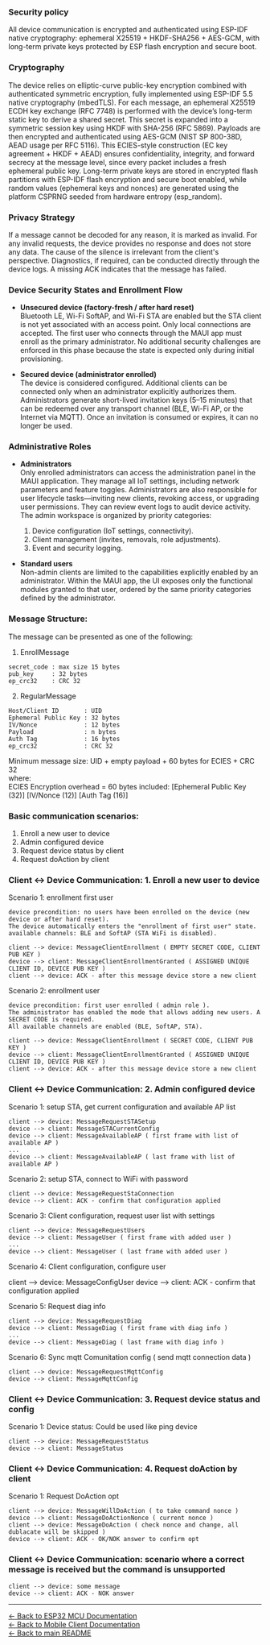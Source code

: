 ### Security policy
All device communication is encrypted and authenticated using ESP-IDF native cryptography: ephemeral X25519 + HKDF-SHA256 + AES-GCM, with long-term private keys protected by ESP flash encryption and secure boot.

### Cryptography
The device relies on elliptic-curve public-key encryption combined with authenticated symmetric encryption, fully implemented using ESP-IDF 5.5 native cryptography (mbedTLS). For each message, an ephemeral X25519 ECDH key exchange (RFC 7748) is performed with the device’s long-term static key to derive a shared secret. This secret is expanded into a symmetric session key using HKDF with SHA-256 (RFC 5869). Payloads are then encrypted and authenticated using AES-GCM (NIST SP 800-38D, AEAD usage per RFC 5116). This ECIES-style construction (EC key agreement + HKDF + AEAD) ensures confidentiality, integrity, and forward secrecy at the message level, since every packet includes a fresh ephemeral public key. Long-term private keys are stored in encrypted flash partitions with ESP-IDF flash encryption and secure boot enabled, while random values (ephemeral keys and nonces) are generated using the platform CSPRNG seeded from hardware entropy (esp_random).

### Privacy Strategy
If a message cannot be decoded for any reason, it is marked as invalid. For any invalid requests, the device provides no response and does not store any data. The cause of the silence is irrelevant from the client's perspective. Diagnostics, if required, can be conducted directly through the device logs. A missing ACK indicates that the message has failed.

### Device Security States and Enrollment Flow

- **Unsecured device (factory-fresh / after hard reset)**  
  Bluetooth LE, Wi-Fi SoftAP, and Wi-Fi STA are enabled but the STA client is not yet associated with an access point. Only local connections are accepted. The first user who connects through the MAUI app must enroll as the primary administrator. No additional security challenges are enforced in this phase because the state is expected only during initial provisioning.

- **Secured device (administrator enrolled)**  
  The device is considered configured. Additional clients can be connected only when an administrator explicitly authorizes them. Administrators generate short-lived invitation keys (5–15 minutes) that can be redeemed over any transport channel (BLE, Wi-Fi AP, or the Internet via MQTT). Once an invitation is consumed or expires, it can no longer be used.

### Administrative Roles

- **Administrators**  
  Only enrolled administrators can access the administration panel in the MAUI application. They manage all IoT settings, including network parameters and feature toggles. Administrators are also responsible for user lifecycle tasks—inviting new clients, revoking access, or upgrading user permissions. They can review event logs to audit device activity. The admin workspace is organized by priority categories:
    1. Device configuration (IoT settings, connectivity).
    2. Client management (invites, removals, role adjustments).
    3. Event and security logging.

- **Standard users**  
  Non-admin clients are limited to the capabilities explicitly enabled by an administrator. Within the MAUI app, the UI exposes only the functional modules granted to that user, ordered by the same priority categories defined by the administrator.

### Message Structure:
The message can be presented as one of the following:
1. EnrollMessage

```text
secret_code : max size 15 bytes
pub_key     : 32 bytes
ep_crc32    : CRC 32
```

2. RegularMessage

```text
Host/Client ID       : UID
Ephemeral Public Key : 32 bytes
IV/Nonce             : 12 bytes
Payload              : n bytes
Auth Tag             : 16 bytes
ep_crc32             : CRC 32
```
Minimum message size: UID + empty payload + 60 bytes for ECIES + CRC 32<BR>
where:<BR>
ECIES Encryption overhead = 60 bytes included: [Ephemeral Public Key (32)] [IV/Nonce (12)] [Auth Tag (16)]

### Basic communication scenarios:
1. Enroll a new user to device
2. Admin configured device
3. Request device status by client
4. Request doAction by client

### Client ↔ Device Communication: 1. Enroll a new user to device

Scenario 1: enrollment first user
    
    device precondition: no users have been enrolled on the device (new device or after hard reset).
    The device automatically enters the "enrollment of first user" state.
    available channels: BLE and SoftAP (STA WiFi is disabled).

    client --> device: MessageClientEnrollment ( EMPTY SECRET CODE, CLIENT PUB KEY )
    device --> client: MessageClientEnrollmentGranted ( ASSIGNED UNIQUE CLIENT ID, DEVICE PUB KEY )
    client --> device: ACK - after this message device store a new client

Scenario 2: enrollment user

    device precondition: first user enrolled ( admin role ).
    The administrator has enabled the mode that allows adding new users. A SECRET CODE is required.
    All available channels are enabled (BLE, SoftAP, STA).

    client --> device: MessageClientEnrollment ( SECRET CODE, CLIENT PUB KEY )
    device --> client: MessageClientEnrollmentGranted ( ASSIGNED UNIQUE CLIENT ID, DEVICE PUB KEY )
    client --> device: ACK - after this message device store a new client


### Client ↔ Device Communication: 2. Admin configured device

Scenario 1: setup STA, get current configuration and available AP list

    client --> device: MessageRequestSTASetup
    device --> client: MessageSTACurrentConfig
    device --> client: MessageAvailableAP ( first frame with list of available AP )
    ...
    device --> client: MessageAvailableAP ( last frame with list of available AP )

Scenario 2: setup STA, connect to WiFi with password

    client --> device: MessageRequestStaConnection
    device --> client: ACK - confirm that configuration applied

Scenario 3: Client configuration, request user list with settings

    client --> device: MessageRequestUsers
    device --> client: MessageUser ( first frame with added user )
    ...
    device --> client: MessageUser ( last frame with added user )

Scenario 4: Client configuration, configure user

   client --> device: MessageConfigUser
   device --> client: ACK - confirm that configuration applied

Scenario 5: Request diag info

    client --> device: MessageRequestDiag
    device --> client: MessageDiag ( first frame with diag info )
    ...
    device --> client: MessageDiag ( last frame with diag info )

Scenario 6: Sync mqtt Comunitation config ( send mqtt connection data )

    client --> device: MessageRequestMqttConfig
    device --> client: MessageMqttConfig

### Client ↔ Device Communication: 3. Request device status and config

Scenario 1: Device status: Could be used like ping device

    client --> device: MessageRequestStatus
    device --> client: MessageStatus


### Client ↔ Device Communication: 4. Request doAction by client

Scenario 1: Request DoAction opt

    client --> device: MessageWillDoAction ( to take command nonce )
    device --> client: MessageDoActionNonce ( current nonce )
    client --> device: MessageDoAction ( check nonce and change, all dublacate will be skipped )
    device --> client: ACK - OK/NOK answer to confirm opt


### Client ↔ Device Communication: scenario where a correct message is received but the command is unsupported

    client --> device: some message
    device --> client: ACK - NOK answer
---

[← Back to ESP32 MCU Documentation](../../esp32_mcu/README.md)  
[← Back to Mobile Client Documentation](../../mobile_client_MAUI/README.md)  
[← Back to main README](../../README.md)
